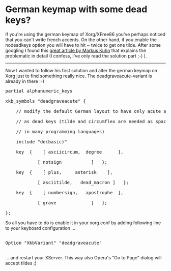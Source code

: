 # German keymap with some dead keys?

If you're using the german keymap of Xorg/XFree86 you've perhaps noticed that you can't write french accents. On the other hand, if you enable the nodeadkeys option you will have to hit ~ twice to get one tilde. After some googling I found this <a href="http://www.cl.cam.ac.uk/~mgk25/ucs/apostrophe.html">great article by Markus Kuhn</a> that explains the problematic in detail (I confess, I've only read the solution part ;-) ).

-------------------------------



Now I wanted to follow his first solution and alter the german keymap on Xorg just to find something really nice. The deadgraveacute-variant is already in there :-)



<pre class="code">partial alphanumeric_keys 

xkb_symbols "deadgraveacute" {

    // modify the default German layout to have only acute and grave

    // as dead keys (tilde and circumflex are needed as spacing characters

    // in many programming languages)

    include "de(basic)"

    key <TLDE> {	[ asciicircum,	degree		],

			[ notsign			]	};

    key <AD12> {	[ plus,		asterisk	],

			[ asciitilde,   dead_macron	]	};

    key <BKSL> {	[ numbersign,   apostrophe	],

			[ grave				]	};

};</pre>



So all you have to do is enable it in your xorg.conf by adding following line to your keyboard configuration ...



<pre class="code">

Option "XkbVariant" "deadgraveacute"

</pre>



... and restart your XServer. This way also Opera's "Go to Page" dialog will accept tildes ;)